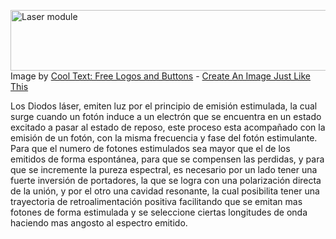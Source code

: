 <a href="https://cooltext.com"><img src="https://images.cooltext.com/5470369.png" width="505" height="97" alt="Laser module" /></a>
<br />Image by <a href="https://cooltext.com">Cool Text: Free Logos and Buttons</a> - <a href="https://cooltext.com/Edit-Logo?LogoID=3648379352">Create An Image Just Like This</a>

Los Diodos láser, emiten luz por el principio de emisión estimulada, la cual surge cuando un fotón induce a un electrón que se encuentra en un estado excitado a pasar al estado de reposo, este proceso esta acompañado con la emisión de un fotón, con la misma frecuencia y fase del fotón estimulante. Para que el numero de fotones estimulados sea mayor que el de los emitidos de forma espontánea, para que se compensen las perdidas, y para que se incremente la pureza espectral, es necesario por un lado tener una fuerte inversión de portadores, la que se logra con una polarización directa de la unión, y por el otro una cavidad resonante, la cual posibilita tener una trayectoria de retroalimentación positiva facilitando que se emitan mas fotones de forma estimulada y se seleccione ciertas longitudes de onda haciendo mas angosto al espectro emitido.

